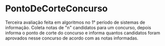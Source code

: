 # PontoDeCorteConcurso
  Terceira avaliação feita em algoritmos no 1° período de sistemas de informação.
  Coleta notas de "n" candidatos para um concurso, depois informa o ponto de corte do concurso e informa quantos candidatos foram aprovados nesse concurso de acordo com as notas informadas.
